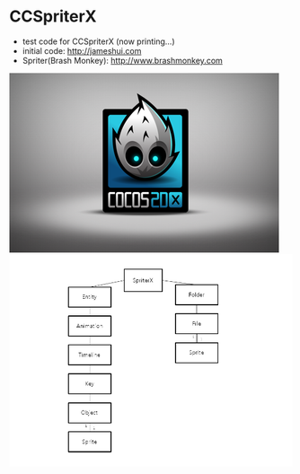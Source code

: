 # CCSpriterX
 - test code for CCSpriterX (now printing...)
 - initial code: http://jameshui.com
 - Spriter(Brash Monkey): http://www.brashmonkey.com

![](/SpriterX/Resources/HelloWorld.png)
![](/SpriterX/001.png)
